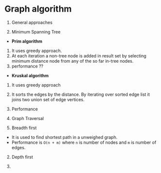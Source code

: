 # Graph algorithm

1. General approaches

2. Minimum Spanning Tree
 - **Prim algorithm**  
  1. It uses greedy approach.
  2. At each iteration a non-tree node is added in result set by selecting minimum distance node from any of the so far in-tree nodes.
  3. performance ??

 - **Kruskal algorithm** 
  1. It uses greedy approach
  2. It sorts the edges by the distance. By iterating over sorted edge list it joins two union set of edge vertices.
  3. Performance  

3. Graph Traversal
  1. Breadth first
   - It is used to find shortest path in a unweighed graph.
   - Performance is `O(n + m)` where `n` is number of nodes and `m` is number of edges.  
  2. Depth first

4.
